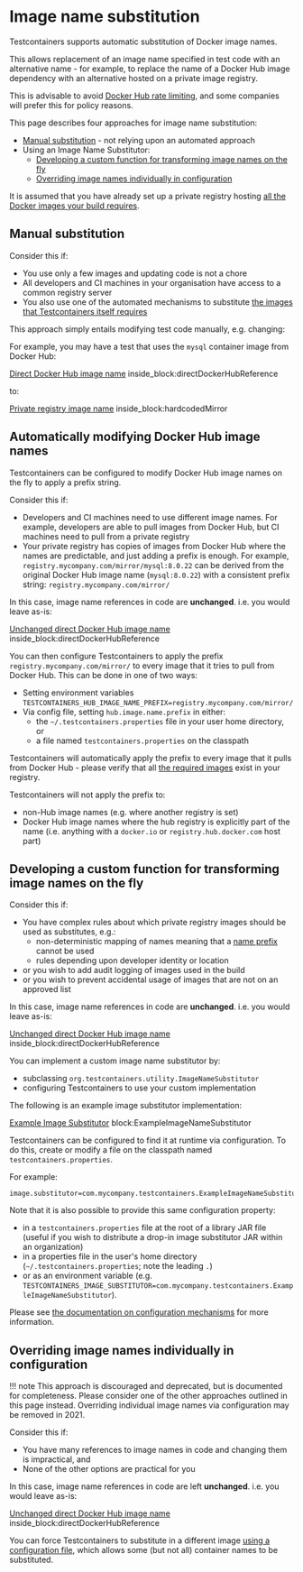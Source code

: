 # Image name substitution

Testcontainers supports automatic substitution of Docker image names.

This allows replacement of an image name specified in test code with an alternative name - for example, to replace the 
name of a Docker Hub image dependency with an alternative hosted on a private image registry.

This is advisable to avoid [Docker Hub rate limiting](../supported_docker_environment/image_registry_rate_limiting.md), and some companies will prefer this for policy reasons.

This page describes four approaches for image name substitution:

* [Manual substitution](#manual-substitution) - not relying upon an automated approach
* Using an Image Name Substitutor:
    * [Developing a custom function for transforming image names on the fly](#developing-a-custom-function-for-transforming-image-names-on-the-fly)
    * [Overriding image names individually in configuration](#overriding-image-names-individually-in-configuration)

It is assumed that you have already set up a private registry hosting [all the Docker images your build requires](../supported_docker_environment/image_registry_rate_limiting.md#which-images-are-used-by-testcontainers).




## Manual substitution

Consider this if:

* You use only a few images and updating code is not a chore
* All developers and CI machines in your organisation have access to a common registry server
* You also use one of the automated mechanisms to substitute [the images that Testcontainers itself requires](../supported_docker_environment/image_registry_rate_limiting.md#which-images-are-used-by-testcontainers)

This approach simply entails modifying test code manually, e.g. changing:

For example, you may have a test that uses the `mysql` container image from Docker Hub:

<!--codeinclude--> 
[Direct Docker Hub image name](../examples/junit4/generic/src/test/java/generic/ImageNameSubstitutionTest.java) inside_block:directDockerHubReference
<!--/codeinclude-->

to:

<!--codeinclude--> 
[Private registry image name](../examples/junit4/generic/src/test/java/generic/ImageNameSubstitutionTest.java) inside_block:hardcodedMirror
<!--/codeinclude-->





## Automatically modifying Docker Hub image names

Testcontainers can be configured to modify Docker Hub image names on the fly to apply a prefix string.

Consider this if:

* Developers and CI machines need to use different image names. For example, developers are able to pull images from Docker Hub, but CI machines need to pull from a private registry
* Your private registry has copies of images from Docker Hub where the names are predictable, and just adding a prefix is enough. 
  For example, `registry.mycompany.com/mirror/mysql:8.0.22` can be derived from the original Docker Hub image name (`mysql:8.0.22`) with a consistent prefix string: `registry.mycompany.com/mirror/`

In this case, image name references in code are **unchanged**.
i.e. you would leave as-is:

<!--codeinclude--> 
[Unchanged direct Docker Hub image name](../examples/junit4/generic/src/test/java/generic/ImageNameSubstitutionTest.java) inside_block:directDockerHubReference
<!--/codeinclude-->

You can then configure Testcontainers to apply the prefix `registry.mycompany.com/mirror/` to every image that it tries to pull from Docker Hub.
This can be done in one of two ways:

* Setting environment variables `TESTCONTAINERS_HUB_IMAGE_NAME_PREFIX=registry.mycompany.com/mirror/`
* Via config file, setting `hub.image.name.prefix` in either:
    * the `~/.testcontainers.properties` file in your user home directory, or
    * a file named `testcontainers.properties` on the classpath
    
Testcontainers will automatically apply the prefix to every image that it pulls from Docker Hub - please verify that all [the required images](../supported_docker_environment/image_registry_rate_limiting.md#which-images-are-used-by-testcontainers) exist in your registry.

Testcontainers will not apply the prefix to:
* non-Hub image names (e.g. where another registry is set)
* Docker Hub image names where the hub registry is explicitly part of the name (i.e. anything with a `docker.io` or `registry.hub.docker.com` host part)



## Developing a custom function for transforming image names on the fly

Consider this if:

* You have complex rules about which private registry images should be used as substitutes, e.g.:
    * non-deterministic mapping of names meaning that a [name prefix](#automatically-modifying-docker-hub-image-names) cannot be used
    * rules depending upon developer identity or location
* or you wish to add audit logging of images used in the build
* or you wish to prevent accidental usage of images that are not on an approved list

In this case, image name references in code are **unchanged**.
i.e. you would leave as-is:

<!--codeinclude--> 
[Unchanged direct Docker Hub image name](../examples/junit4/generic/src/test/java/generic/ImageNameSubstitutionTest.java) inside_block:directDockerHubReference
<!--/codeinclude-->

You can implement a custom image name substitutor by:

* subclassing `org.testcontainers.utility.ImageNameSubstitutor`
* configuring Testcontainers to use your custom implementation

The following is an example image substitutor implementation:

<!--codeinclude--> 
[Example Image Substitutor](../examples/junit4/generic/src/test/java/generic/ExampleImageNameSubstitutor.java) block:ExampleImageNameSubstitutor
<!--/codeinclude-->

Testcontainers can be configured to find it at runtime via configuration.
To do this, create or modify a file on the classpath named `testcontainers.properties`.

For example:

```text tab="src/test/resources/testcontainers.properties"
image.substitutor=com.mycompany.testcontainers.ExampleImageNameSubstitutor
``` 

Note that it is also possible to provide this same configuration property:

* in a `testcontainers.properties` file at the root of a library JAR file (useful if you wish to distribute a drop-in image substitutor JAR within an organization) 
* in a properties file in the user's home directory (`~/.testcontainers.properties`; note the leading `.`)
* or as an environment variable (e.g. `TESTCONTAINERS_IMAGE_SUBSTITUTOR=com.mycompany.testcontainers.ExampleImageNameSubstitutor`).

Please see [the documentation on configuration mechanisms](./configuration.md) for more information.


## Overriding image names individually in configuration

!!! note
    This approach is discouraged and deprecated, but is documented for completeness.
    Please consider one of the other approaches outlined in this page instead.
    Overriding individual image names via configuration may be removed in 2021. 

Consider this if:

* You have many references to image names in code and changing them is impractical, and
* None of the other options are practical for you

In this case, image name references in code are left **unchanged**.
i.e. you would leave as-is:

<!--codeinclude--> 
[Unchanged direct Docker Hub image name](../examples/junit4/generic/src/test/java/generic/ImageNameSubstitutionTest.java) inside_block:directDockerHubReference
<!--/codeinclude-->

You can force Testcontainers to substitute in a different image [using a configuration file](./configuration.md), which allows some (but not all) container names to be substituted. 
